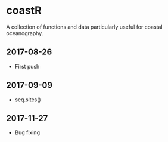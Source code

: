 # coastR
A collection of functions and data particularly useful for coastal oceanography.

## 2017-08-26
* First push

## 2017-09-09
* seq.sites()

## 2017-11-27
* Bug fixing
